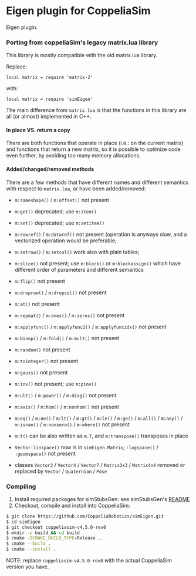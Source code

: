 # Eigen plugin for CoppeliaSim

Eigen plugin.

### Porting from coppeliaSim's legacy matrix.lua library

This library is mostly compatible with the old matrix.lua library.

Replace:

```
local matrix = require 'matrix-2'
```

with:

```
local matrix = require 'simEigen'
```

The main difference from `matrix.lua` is that the functions in this library are all (or almost) implemented in C++.

#### In place VS. return a copy

There are both functions that operate in place (i.e.: on the current matrix) and functions that return a new matrix, so it is possible to optimize code even further, by avoiding too many memory allocations.

#### Added/changed/removed methods

There are a few methods that have different names and different semantics with respect to `matrix.lua`, or have been added/removed:

 - `m:sameshape()` / `m:offset()` not present
 - `m:get()` deprecated; use `m:item()`
 - `m:set()` deprecated; use `m:setitem()`
 - `m:rowref()` / `m:dataref()` not present (operation is anyways slow, and a vectorized operation would be preferable;
 - `m:setrow()` / `m:setcol()` work also with plain tables;
 - `m:slice()` not present; use `m:block()` or `m:blockassign()` which have different order of parameters and different semantics
 - `m:flip()` not present
 - `m:droprow()` / `m:dropcol()` not present
 - `m:at()` not present
 - `m:repmat()` / `m:ones()` / `m:zeros()` not present
 - `m:applyfunc()` / `m:applyfunc2()` / `m:applyfuncidx()` not present
 - `m:binop()` / `m:fold()` / `m:mult()` not present
 - `m:random()` not present
 - `m:tointeger()` not present
 - `m:gauss()` not present
 - `m:inv()` not present; use `m:pinv()`
 - `m:ult()` / `m:power()` / `m:diag()` not present
 - `m:axis()` / `m:hom()` / `m:nonhom()` not present
 - `m:eq()` / `m:ne()` / `m:lt()` / `m:gt()` / `m:le()` / `m:ge()` / `m:all()` / `m:any()` / `m:isnan()` / `m:nonzero()` / `m:where()` not present
 - `m:t()` can be also written as `m.T`, and `m:transpose()` transposes in place

 - `Vector:linspace()` now is in `simEigen.Matrix`; `:logspace()` / `:geomspace()` not present
 - classes `Vector3` / `Vector4` / `Vector7` / `Matrix3x3` / `Matrix4x4` removed or replaced by `Vector` / `Quaternion` / `Pose`

### Compiling

1. Install required packages for simStubsGen: see simStubsGen's [README](https://github.com/CoppeliaRobotics/include/blob/master/simStubsGen/README.md)
2. Checkout, compile and install into CoppeliaSim:
```sh
$ git clone https://github.com/CoppeliaRobotics/simEigen.git
$ cd simEigen
$ git checkout coppeliasim-v4.5.0-rev0
$ mkdir -p build && cd build
$ cmake -DCMAKE_BUILD_TYPE=Release ..
$ cmake --build .
$ cmake --install .
```

NOTE: replace `coppeliasim-v4.5.0-rev0` with the actual CoppeliaSim version you have.
